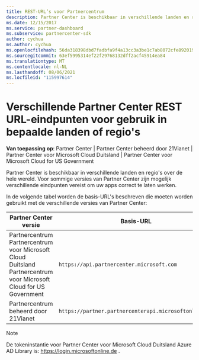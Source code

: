 ```yaml
---
title: REST-URL’s voor Partnercentrum
description: Partner Center is beschikbaar in verschillende landen en regio's. Meer informatie Partner Center eindpunten en basis-REST-URL's die uw apps moeten gebruiken om goed te werken.
ms.date: 12/15/2017
ms.service: partner-dashboard
ms.subservice: partnercenter-sdk
author: cychua
ms.author: cychua
ms.openlocfilehash: 56da318398dbd7fadbfa9f4a13cc3a3be1c7ab8072cfe8920192b5d04c2b9583
ms.sourcegitcommit: 63ef5995314ef22f29768132dff2acf45914ea84
ms.translationtype: MT
ms.contentlocale: nl-NL
ms.lasthandoff: 08/06/2021
ms.locfileid: "115997614"
---
```

# <a name="different-partner-center-rest-url-end-points-for-use-in-certain-countries-or-regions"></a>Verschillende Partner Center REST URL-eindpunten voor gebruik in bepaalde landen of regio's

**Van toepassing op**: Partner Center | Partner Center beheerd door 21Vianet | Partner Center voor Microsoft Cloud Duitsland | Partner Center voor Microsoft Cloud for US Government

Partner Center is beschikbaar in verschillende landen en regio's over de hele wereld. Voor sommige versies van Partner Center zijn mogelijk verschillende eindpunten vereist om uw apps correct te laten werken.

In de volgende tabel worden de basis-URL's beschreven die moeten worden gebruikt met de verschillende versies van Partner Center:

| Partner Center versie  | Basis-URL  |
|---------|---------|
|Partnercentrum</br>Partnercentrum voor Microsoft Cloud Duitsland</br>Partnercentrum voor Microsoft Cloud for US Government     | `https://api.partnercenter.microsoft.com`        |
|Partnercentrum beheerd door 21Vianet  |  `https://partner.partnercenterapi.microsoftonline.cn`       |

>[!NOTE]
>De tokeninstantie voor Partner Center voor Microsoft Cloud Duitsland Azure AD Library is: https://login.microsoftonline.de .
